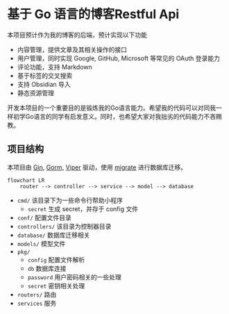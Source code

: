 # 基于 Go 语言的博客Restful Api

本项目预计作为我的博客的后端，预计实现以下功能
- 内容管理，提供文章及其相关操作的接口
- 用户管理，同时实现 Google, GitHub, Microsoft 等常见的 OAuth 登录能力
- 评论功能，支持 Markdown
- 基于标签的交叉搜索
- 支持 Obsidian 导入
- 静态资源管理

开发本项目的一个重要目的是锻炼我的Go语言能力。希望我的代码可以对同我一样初学Go语言的同学有启发意义。同时，也希望大家对我拙劣的代码能力不吝赐教。

## 项目结构

本项目由 [Gin](https://github.com/gin-gonic/gin), [Gorm](https://gorm.io), [Viper](https://github.com/spf13/viper) 驱动，使用 [migrate](https://github.com/golang-migrate/migrate) 进行数据库迁移。

```mermaid
flowchart LR
    router --> controller --> service --> model --> database
```

- `cmd/` 该目录下为一些命令行帮助小程序 
  - `secret` 生成 secret，并存于 config 文件
- `conf/` 配置文件目录
- `controllers/` 该目录为控制器目录
- `database/` 数据库迁移相关
- `models/` 模型文件
- `pkg/`
    - `config` 配置文件解析
    - `db` 数据库连接
    - `password` 用户密码相关的一些处理
    - `secret` 密钥相关处理
- `routers/` 路由
- `services` 服务

